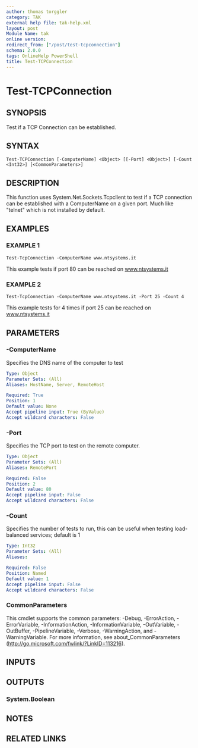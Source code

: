 ```yaml
---
author: thomas torggler
category: TAK
external help file: tak-help.xml
layout: post
Module Name: tak
online version:
redirect_from: ["/post/test-tcpconnection"]
schema: 2.0.0
tags: OnlineHelp PowerShell
title: Test-TCPConnection
---
```


# Test-TCPConnection

## SYNOPSIS
Test if a TCP Connection can be established.

## SYNTAX

```
Test-TCPConnection [-ComputerName] <Object> [[-Port] <Object>] [-Count <Int32>] [<CommonParameters>]
```

## DESCRIPTION
This function uses System.Net.Sockets.Tcpclient to test if a TCP connection can be established with a
ComputerName on a given port.
Much like "telnet" which is not installed by default.

## EXAMPLES

### EXAMPLE 1
```
Test-TcpConnection -ComputerName www.ntsystems.it
```

This example tests if port 80 can be reached on www.ntsystems.it

### EXAMPLE 2
```
Test-TcpConnection -ComputerName www.ntsystems.it -Port 25 -Count 4
```

This example tests for 4 times if port 25 can be reached on www.ntsystems.it

## PARAMETERS

### -ComputerName
Specifies the DNS name of the computer to test

```yaml
Type: Object
Parameter Sets: (All)
Aliases: HostName, Server, RemoteHost

Required: True
Position: 1
Default value: None
Accept pipeline input: True (ByValue)
Accept wildcard characters: False
```

### -Port
Specifies the TCP port to test on the remote computer.

```yaml
Type: Object
Parameter Sets: (All)
Aliases: RemotePort

Required: False
Position: 2
Default value: 80
Accept pipeline input: False
Accept wildcard characters: False
```

### -Count
Specifies the number of tests to run, this can be useful when testing load-balanced services; default is 1

```yaml
Type: Int32
Parameter Sets: (All)
Aliases:

Required: False
Position: Named
Default value: 1
Accept pipeline input: False
Accept wildcard characters: False
```

### CommonParameters
This cmdlet supports the common parameters: -Debug, -ErrorAction, -ErrorVariable, -InformationAction, -InformationVariable, -OutVariable, -OutBuffer, -PipelineVariable, -Verbose, -WarningAction, and -WarningVariable.
For more information, see about_CommonParameters (http://go.microsoft.com/fwlink/?LinkID=113216).

## INPUTS

## OUTPUTS

### System.Boolean

## NOTES

## RELATED LINKS
